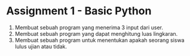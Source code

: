 # Assignment 1 - Basic Python

1.	Membuat sebuah program yang menerima 3 input dari user. 
2.	Membuat sebuah program yang dapat menghitung luas lingkaran.
3.	Membuat sebuah program untuk menentukan apakah seorang siswa lulus ujian atau tidak.
